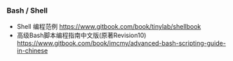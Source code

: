### Bash / Shell

* Shell 编程范例 https://www.gitbook.com/book/tinylab/shellbook
* 高级Bash脚本编程指南中文版(原著Revision10) https://www.gitbook.com/book/imcmy/advanced-bash-scripting-guide-in-chinese
